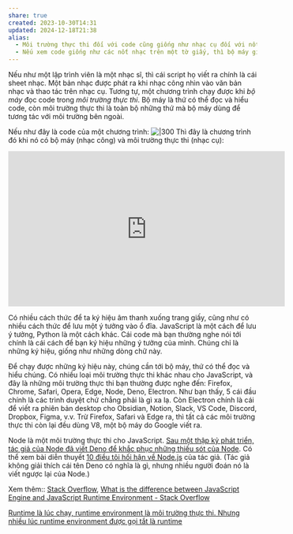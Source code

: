 ```yaml
---
share: true
created: 2023-10-30T14:31
updated: 2024-12-18T21:38
alias:
  - Môi trường thực thi đối với code cũng giống như nhạc cụ đối với nốt nhạc
  - Nếu xem code giống như các nốt nhạc trên một tờ giấy, thì bộ máy giống như nhạc công, còn môi trường thực thi giống như nhạc cụ
---
```

Nếu như một lập trình viên là một nhạc sĩ, thì cái script họ viết ra chính là cái sheet nhạc. Một bản nhạc được phát ra khi nhạc công nhìn vào văn bản nhạc và thao tác trên nhạc cụ. Tương tự, một chương trình chạy được khi *bộ máy* đọc code trong *môi trường thực thi*. Bộ máy là thứ có thể đọc và hiểu code, còn môi trường thực thi là toàn bộ những thứ mà bộ máy dùng để tương tác với môi trường bên ngoài.

Nếu như đây là code của một chương trình:
![|300](https://blogger.googleusercontent.com/img/b/R29vZ2xl/AVvXsEjW6umUr-rqk6ZG5yrJrofzju5iJL3Uy_X7YQEH7Mx2PfS3kxey6cgIKUVdLVVyDAprlND4sCFc9d5twCihMVYsGv_iN5Eqp-tt2g_Xcvhhlt1PS9tlePGUso4OMNfAVIGgIlIt5wlVOKk/s1600/Croatian+Rhapsody_0001.png)
Thì đây là chương trình đó khi nó có bộ máy (nhạc công) và môi trường thực thi (nhạc cụ):
<iframe width="560" height="315" src="https://www.youtube.com/embed/watch?v=3aTEjyzWKFQ" title="YouTube video player" frameborder="0" allow="accelerometer; autoplay; clipboard-write; encrypted-media; gyroscope; picture-in-picture; web-share" referrerpolicy="strict-origin-when-cross-origin" allowfullscreen></iframe>

Có nhiều cách thức để ta ký hiệu âm thanh xuống trang giấy, cũng như có nhiều cách thức để lưu một ý tưởng vào ổ đĩa. JavaScript là một cách để lưu ý tưởng, Python là một cách khác. Cái code mà bạn thường nghe nói tới chính là cái cách để bạn ký hiệu những ý tưởng của mình. Chúng chỉ là những ký hiệu, giống như những dòng chữ này. 

Để chạy được những ký hiệu này, chúng cần tới bộ máy, thứ có thể đọc và hiểu chúng. Có nhiều loại môi trường thực thi khác nhau cho JavaScript, và đây là những môi trường thực thi bạn thường được nghe đến: Firefox, Chrome, Safari, Opera, Edge, Node, Deno, Electron. Như bạn thấy, 5 cái đầu chính là các trình duyệt chứ chẳng phải là gì xa lạ. Còn Electron chính là cái để viết ra phiên bản desktop cho Obsidian, Notion, Slack, VS Code, Discord, Dropbox, Figma, v.v. Trừ Firefox, Safari và Edge ra, thì tất cả các môi trường thực thi còn lại đều dùng V8, một bộ máy do Google viết ra.

Node là một môi trường thực thi cho JavaScript. [Sau một thập kỷ phát triển, tác giả của Node đã viết Deno để khắc phục những thiếu sót của Node](../../../Ng%C3%B4n%20ng%E1%BB%AF/Ng%C3%B4n%20ng%E1%BB%AF%20l%E1%BA%ADp%20tr%C3%ACnh/Ng%C3%B4n%20ng%E1%BB%AF%20ki%E1%BB%83u%20%C4%91%E1%BB%99ng/JavaScript/M%C3%B4i%20tr%C6%B0%E1%BB%9Dng%20th%E1%BB%B1c%20thi%20(runtime)/Deno/Sau%20m%E1%BB%99t%20th%E1%BA%ADp%20k%E1%BB%B7%20ph%C3%A1t%20tri%E1%BB%83n,%20t%C3%A1c%20gi%E1%BA%A3%20c%E1%BB%A7a%20Node%20%C4%91%C3%A3%20vi%E1%BA%BFt%20Deno%20%C4%91%E1%BB%83%20kh%E1%BA%AFc%20ph%E1%BB%A5c%20nh%E1%BB%AFng%20thi%E1%BA%BFu%20s%C3%B3t%20c%E1%BB%A7a%20Node.md). Có thể xem bài diễn thuyết [10 điều tôi hối hận về Node.js](https://www.youtube.com/watch?v=M3BM9TB-8yA "10 Things I Regret About Node.js - Ryan Dahl - JSConf EU - YouTube") của tác giả. (Tác giả không giải thích cái tên Deno có nghĩa là gì, nhưng nhiều người đoán nó là viết ngược lại của Node.)

Xem thêm:: [Stack Overflow](../../../%CE%9E%20Ngu%E1%BB%93n%20v%C3%A0%20t%C3%A0i%20nguy%C3%AAn%20h%E1%BB%97%20tr%E1%BB%A3/%CE%9E%20Ngu%E1%BB%93n/Stack%20Overflow.md), [What is the difference between JavaScript Engine and JavaScript Runtime Environment - Stack Overflow](https://stackoverflow.com/questions/29027845/what-is-the-difference-between-javascript-engine-and-javascript-runtime-environm)

[Runtime là lúc chạy, runtime environment là môi trường thực thi. Nhưng nhiều lúc runtime environment được gọi tắt là runtime](./Runtime%20l%C3%A0%20l%C3%BAc%20ch%E1%BA%A1y,%20runtime%20environment%20l%C3%A0%20m%C3%B4i%20tr%C6%B0%E1%BB%9Dng%20th%E1%BB%B1c%20thi.%20Nh%C6%B0ng%20nhi%E1%BB%81u%20l%C3%BAc%20runtime%20environment%20%C4%91%C6%B0%E1%BB%A3c%20g%E1%BB%8Di%20t%E1%BA%AFt%20l%C3%A0%20runtime.md)
